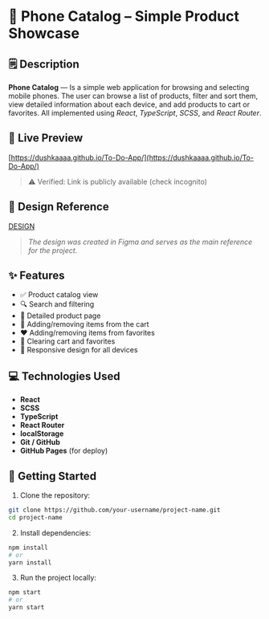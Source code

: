 # 📱 Phone Catalog – Simple Product Showcase

## 🗒️ Description
**Phone Catalog** — Is a simple web application for browsing and selecting mobile phones. The user can browse a list of products, filter and sort them, view detailed information about each device, and add products to cart or favorites.
All implemented using *React*, *TypeScript*, *SCSS*, and *React Router*.

## 🔗 Live Preview
[https://dushkaaaa.github.io/To-Do-App/](https://dushkaaaa.github.io/To-Do-App/)
> ⚠️ Verified: Link is publicly available (check incognito)

## 🎨 Design Reference
[DESIGN](https://www.figma.com/design/BUusqCIMAWALqfBahnyIiH/Phone-catalog--V2--Original-Dark?node-id=0-1&p=f)
> *The design was created in Figma and serves as the main reference for the project.*

## ✨ Features
- ✅ Product catalog view
- 🔍 Search and filtering
- 📄 Detailed product page
- 🛒 Adding/removing items from the cart
- ❤️ Adding/removing items from favorites
- 🧹 Clearing cart and favorites
- 📱 Responsive design for all devices

## 💻 Technologies Used
- **React**
- **SCSS**
- **TypeScript**
- **React Router**
- **localStorage**
- **Git / GitHub**
- **GitHub Pages** (for deploy)

## 🚀 Getting Started
1. Clone the repository:
  ```bash
  git clone https://github.com/your-username/project-name.git
  cd project-name
  ```

2. Install dependencies:
  ```bash
  npm install
  # or
  yarn install
  ```

3. Run the project locally:
  ```bash
  npm start
  # or
  yarn start
  ```
